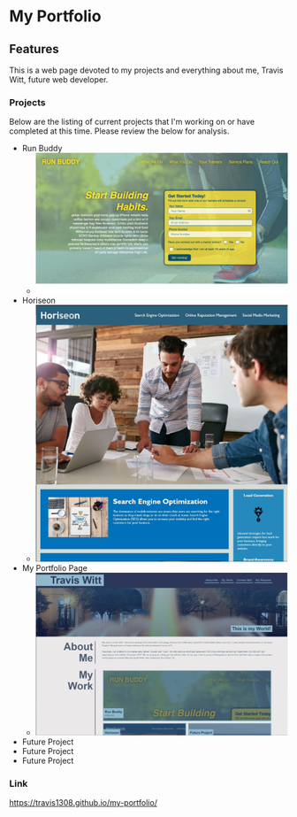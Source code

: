 # My Portfolio

## Features
This is a web page devoted to my projects and everything about me, Travis Witt, future web developer.

### Projects
Below are the listing of current projects that I'm working on or have completed at this time. Please review the below for analysis.

* Run Buddy
   * ![Run_Buddy](assets/images/run-buddy.jpg?raw=true "Run_Buddy")
* Horiseon
   * ![Horiseon](assets/images/horiseon-1.JPG?raw=true "Horiseon")
* My Portfolio Page
   * ![My_Portfolio](assets/images/portfolio.jpg?raw=true "My Portfolio")
* Future Project
* Future Project
* Future Project

### Link
https://travis1308.github.io/my-portfolio/
